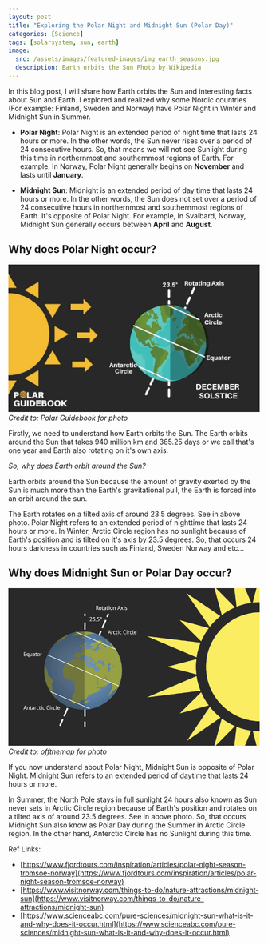 ```yaml
---
layout: post
title: "Exploring the Polar Night and Midnight Sun (Polar Day)"
categories: [Science]
tags: [solarsystem, sun, earth]
image:
  src: /assets/images/featured-images/img_earth_seasons.jpg
  description: Earth orbits the Sun Photo by Wikipedia
---
```


In this blog post, I will share how Earth orbits the Sun and interesting facts about Sun and Earth.
I explored and realized why some Nordic countries (For example: Finland, Sweden and Norway) have Polar Night in Winter and Midnight Sun in Summer.

- **Polar Night**: Polar Night is an extended period of night time that lasts 24 hours or more.
In the other words, the Sun never rises over a period of 24 consecutive hours.
So, that means we will not see Sunlight during this time in northernmost and
southernmost regions of Earth. For example, In Norway, Polar Night generally begins on **November** and lasts until **January**.

- **Midnight Sun**: Midnight is an extended period of day time that lasts 24 hours or more.
In the other words, the Sun does not set over a period of 24 consecutive hours in
northernmost and southernmost regions of Earth. It's opposite of Polar Night.
For example, In Svalbard, Norway, Midnight Sun generally occurs between **April** and **August**.

## Why does Polar Night occur?

![Image](/assets/images/featured-images/img_polar_night.jpg)
_Credit to: Polar Guidebook for photo_

Firstly, we need to understand how Earth orbits the Sun. The Earth orbits around the Sun
that takes 940 million km and 365.25 days or we call that's one year and Earth also rotating on it's own axis.

*So, why does Earth orbit around the Sun?*

Earth orbits around the Sun because the amount of gravity exerted by the Sun is much more than the Earth's gravitational pull,
the Earth is forced into an orbit around the sun.

The Earth rotates on a tilted axis of around 23.5 degrees. See in above photo. Polar Night refers to an extended period of nighttime that lasts 24 hours or more. In Winter, Arctic Circle region has no sunlight because of Earth's position and is tilted on it's axis by 23.5 degrees. So, that occurs 24 hours darkness in countries such as Finland, Sweden Norway and etc...

## Why does Midnight Sun or Polar Day occur?

![Image](/assets/images/featured-images/img_midnight_sun.png)
_Credit to: offthemap for photo_

If you now understand about Polar Night, Midnight Sun is opposite of Polar Night. Midnight Sun refers to an extended period of daytime that lasts 24 hours or more.

In Summer, the North Pole stays in full sunlight 24 hours also known as Sun never sets in Arctic Circle region because of Earth's position and rotates on a tilted axis of around 23.5 degrees. See in above photo. So, that occurs Midnight Sun also know as Polar Day during the Summer in Arctic Circle region. In the other hand, Anterctic Circle has no Sunlight during this time.

Ref Links:
 - [https://www.fjordtours.com/inspiration/articles/polar-night-season-tromsoe-norway](https://www.fjordtours.com/inspiration/articles/polar-night-season-tromsoe-norway)
 - [https://www.visitnorway.com/things-to-do/nature-attractions/midnight-sun](https://www.visitnorway.com/things-to-do/nature-attractions/midnight-sun)
 - [https://www.scienceabc.com/pure-sciences/midnight-sun-what-is-it-and-why-does-it-occur.html](https://www.scienceabc.com/pure-sciences/midnight-sun-what-is-it-and-why-does-it-occur.html)

